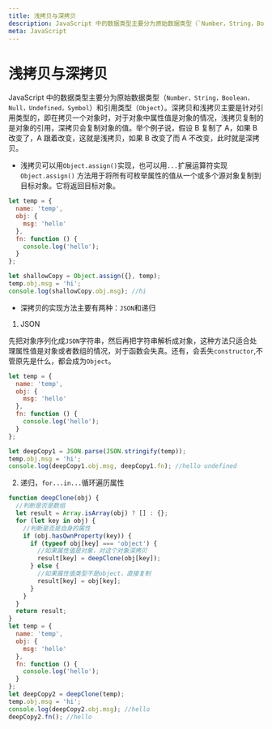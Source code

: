 ```yaml
---
title: 浅拷贝与深拷贝
description: JavaScript 中的数据类型主要分为原始数据类型（`Number，String，Boolean，Null，Undefined，Symbol`）和引用类型（`Object`）。深拷贝和浅拷贝主要是针对引用类型的，即在拷贝一个对象时，对于对象中属性值是对象的情况，浅拷贝复制的是对象的引用，深拷贝会复制对象的值。
meta: JavaScript
---
```


# 浅拷贝与深拷贝

JavaScript 中的数据类型主要分为原始数据类型（`Number，String，Boolean，Null，Undefined，Symbol`）和引用类型（`Object`）。深拷贝和浅拷贝主要是针对引用类型的，即在拷贝一个对象时，对于对象中属性值是对象的情况，浅拷贝复制的是对象的引用，深拷贝会复制对象的值。举个例子说，假设 B 复制了 A，如果 B 改变了，A 跟着改变，这就是浅拷贝，如果 B 改变了而 A 不改变，此时就是深拷贝。

- 浅拷贝可以用`Object.assign()`实现，也可以用`...`扩展运算符实现
  `Object.assign()` 方法用于将所有可枚举属性的值从一个或多个源对象复制到目标对象。它将返回目标对象。

```js
let temp = {
  name: 'temp',
  obj: {
    msg: 'hello'
  },
  fn: function () {
    console.log('hello');
  }
};

let shallowCopy = Object.assign({}, temp);
temp.obj.msg = 'hi';
console.log(shallowCopy.obj.msg); //hi
```

- 深拷贝的实现方法主要有两种：`JSON`和递归

1. JSON

先把对象序列化成`JSON`字符串，然后再把字符串解析成对象，这种方法只适合处理属性值是对象或者数组的情况，对于函数会失真。还有，会丢失`constructor`,不管原先是什么，都会成为`Object`。

```js
let temp = {
  name: 'temp',
  obj: {
    msg: 'hello'
  },
  fn: function () {
    console.log('hello');
  }
};

let deepCopy1 = JSON.parse(JSON.stringify(temp));
temp.obj.msg = 'hi';
console.log(deepCopy1.obj.msg, deepCopy1.fn); //hello undefined
```

2. 递归，`for...in...`循环遍历属性

```js
function deepClone(obj) {
  //判断是否是数组
  let result = Array.isArray(obj) ? [] : {};
  for (let key in obj) {
    //判断是否是自身的属性
    if (obj.hasOwnProperty(key)) {
      if (typeof obj[key] === 'object') {
        //如果属性值是对象，对这个对象深拷贝
        result[key] = deepClone(obj[key]);
      } else {
        //如果属性值类型不是object，直接复制
        result[key] = obj[key];
      }
    }
  }
  return result;
}
let temp = {
  name: 'temp',
  obj: {
    msg: 'hello'
  },
  fn: function () {
    console.log('hello');
  }
};
let deepCopy2 = deepClone(temp);
temp.obj.msg = 'hi';
console.log(deepCopy2.obj.msg); //hello
deepCopy2.fn(); //hello
```
